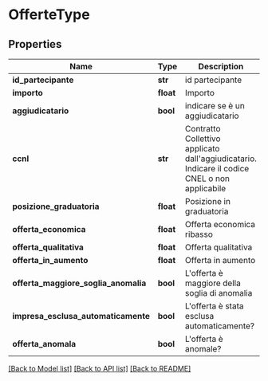 # OfferteType

## Properties
Name | Type | Description | Notes
------------ | ------------- | ------------- | -------------
**id_partecipante** | **str** | id partecipante | 
**importo** | **float** | Importo | 
**aggiudicatario** | **bool** | indicare se è un aggiudicatario | [optional] 
**ccnl** | **str** | Contratto Collettivo applicato dall&#x27;aggiudicatario. Indicare il codice CNEL o non applicabile | 
**posizione_graduatoria** | **float** | Posizione in graduatoria | [optional] 
**offerta_economica** | **float** | Offerta economica ribasso | [optional] 
**offerta_qualitativa** | **float** | Offerta qualitativa | [optional] 
**offerta_in_aumento** | **float** | Offerta in aumento | [optional] 
**offerta_maggiore_soglia_anomalia** | **bool** | L&#x27;offerta è maggiore della soglia di anomalia | [optional] 
**impresa_esclusa_automaticamente** | **bool** | L&#x27;offerta è stata esclusa automaticamente? | [optional] 
**offerta_anomala** | **bool** | L&#x27;offerta è anomale? | [optional] 

[[Back to Model list]](../README.md#documentation-for-models) [[Back to API list]](../README.md#documentation-for-api-endpoints) [[Back to README]](../README.md)

